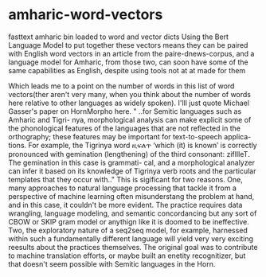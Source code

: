 # amharic-word-vectors
fasttext amharic bin loaded to word and vector dicts 
Using the Bert Language Model to put together these vectors means they can be paired with English word vectors in an article from the paire-dnews-corpus, and a language model for Amharic, from those two, can soon have some of the same capabilities as English, despite using tools not at at made for them

Which leads me to a point on the number of words in this list of word vectors(ther aren't very many, when you think about the number of words here relative to other languages as widely spoken). I'lll just quote Michael Gasser's paper on HornMorpho here. " ..for Semitic languages such as Amharic and Tigri-
nya, morphological analysis can make explicit some of the phonological features of the languages 
that are not reflected in the orthography; these features may be important for text-to-speech applica-
tions. For example, the Tigrinya word ዚፍለጥ ‘which (it) is known’ is correctly pronounced with 
gemination (lengthening) of the third consonant: zifIlleT. The gemination in this case is grammati-
cal, and a morphological analyzer can infer it based on its knowledge of Tigrinya verb roots and the 
particular templates that they occur with.."
This is sigificant for two reasons. One, many approaches to natural language processing that tackle it from a perspective of machine learning often misunderstang the problem at hand, and in this case, it couldn't be more evident. The practice requires data wrangling, language modeling, and semantic concordancing but any sort of CBOW or SKIP gram model or anythign like it is doomed to be ineffective. Two, the exploratory nature of a seq2seq model, for example, harnessed within such a fundamentally different language will yield very very exciting reesults about the practices themselves. The original goal was to contribute to machine translation efforts, or maybe built an enetity recognitizer, but that doesn't seem possible with Semitic languages in the Horn.
